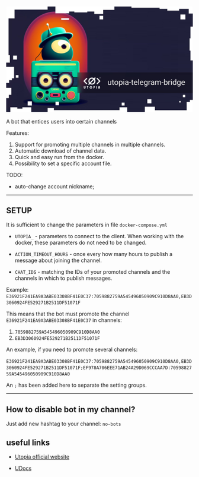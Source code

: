 
![logo](logo.jpg)

A bot that entices users into certain channels

Features:
1. Support for promoting multiple channels in multiple channels.
2. Automatic download of channel data.
3. Quick and easy run from the docker.
4. Possibility to set a specific account file.

TODO:

* auto-change account nickname;

---

## SETUP

It is sufficient to change the parameters in file `docker-compose.yml`

* `UTOPIA_` - parameters to connect to the client. When working with the docker, these parameters do not need to be changed.

* `ACTION_TIMEOUT_HOURS` - once every how many hours to publish a message about joining the channel.

* `CHAT_IDS` - matching the IDs of your promoted channels and the channels in which to publish messages.

Example: `E36921F241EA9A3ABE03308BF41E0C37:7059882759A545496050909C910D8AA0,EB3D3060924FE529271B2511DF51071F`

This means that the bot must promote the channel `E36921F241EA9A3ABE03308BF41E0C37` in channels:
1. `7059882759A545496050909C910D8AA0`
2. `EB3D3060924FE529271B2511DF51071F`

An example, if you need to promote several channels:

`E36921F241EA9A3ABE03308BF41E0C37:7059882759A545496050909C910D8AA0,EB3D3060924FE529271B2511DF51071F;EF978A706EEE71AB24A29D069CCCAA7D:7059882759A545496050909C910D8AA0`

An `;` has been added here to separate the setting groups.

---

## How to disable bot in my channel?

Just add new hashtag to your channel: `no-bots`

## useful links

* [Utopia official website](https://u.is/)

* [UDocs](https://udocs.gitbook.io/utopia-api/)
